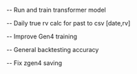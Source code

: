 
-- Run and train transformer model

-- Daily true rv calc for past to csv [date,rv]

-- Improve Gen4 training 

-- General backtesting accuracy

-- Fix zgen4 saving
